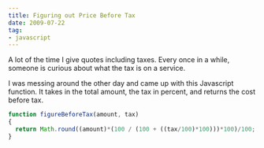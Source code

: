 ```yaml
---
title: Figuring out Price Before Tax
date: 2009-07-22
tag:
- javascript
---
```

A lot of the time I give quotes including taxes.  Every once in a while, someone is curious about what the tax is on a service.

<!--more-->

I was messing around the other day and came up with this Javascript function.  It takes in the total amount, the tax in percent, and returns the cost before tax.

```javascript
function figureBeforeTax(amount, tax)
{
  return Math.round((amount)*(100 / (100 + ((tax/100)*100)))*100)/100;
}
```
